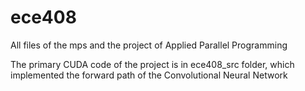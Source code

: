 # ece408
All files of the mps and the project of Applied Parallel Programming

The primary CUDA code of the project is in ece408_src folder, which implemented the forward path of the Convolutional Neural Network
